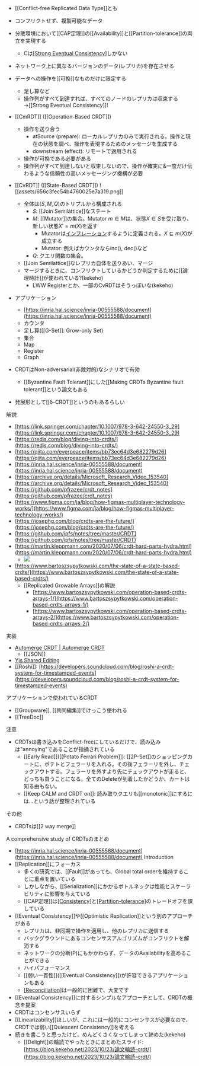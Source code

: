 - [[Conflict-free Replicated Data Type]]とも
- コンフリクトせず、複製可能なデータ
- 分散環境において[[CAP定理]]の[[Availability]]と[[Partition-tolerance]]の両立を実現する
	- Cは[[Strong Eventual Consistency]](結果整合性)しかない

- ネットワーク上に異なるバージョンのデータ(レプリカ)を存在させる
- データへの操作を[[可換]]なものだけに限定する
	- 足し算など
	- 操作列がすべて到達すれば、すべてのノードのレプリカは収束する→[[Strong Eventual Consistency]]!

- [[CmRDT]] ([[Operation-Based CRDT]])
	- 操作を送り合う
		- atSource (prepare): ローカルレプリカのみで実行される。操作と現在の状態を調べ、操作を表現するためのメッセージを生成する
		- downstream (effect): リモートで適用される
	- 操作が可換である必要がある
	- 操作列がすべて到達しないと収束しないので、操作が確実に&一度だけ伝わるような信頼性の高いメッセージング機構が必要
- [[CvRDT]] ([[State-Based CRDT]])
![[assets/656c3fec54b4760025e7a319.png]]

	- 全体は$(S, M, Q)$のトリプルから構成される
		- $S$: [[Join Semilattice]]なステート
		- $M$: [[Mutator]]の集合。Mutator $m \in M$は、状態$X \in S$を受け取り、新しい状態$X' = m(X)$を返す
			- Mutatorは[インフレーション](https://chat.openai.com/share/80bf2192-01c4-4f0e-8a18-42db83bdfe0d)するように定義される。$X \sqsubseteq m(X)$が成立する
			- Mutator: 例えばカウンタならinc(), dec()など
		- $Q$: クエリ関数の集合。
	- [[Join Semilattice]]なレプリカ自体を送りあい、マージ
	- マージするときに、コンフリクトしているかどうか判定するために[[論理時計]]が使われている?(kekeho)
		- LWW Registerとか、一部のCvRDTはそうっぽいな(kekeho)

- アプリケーション
	- [https://inria.hal.science/inria-00555588/document](https://inria.hal.science/inria-00555588/document)
	- カウンタ
	- 足し算([[G-Set]]: Grow-only Set)
	- 集合
	- Map
	- Register
	- Graph

- CRDTはNon-adversarial(非敵対的)なシナリオで有効
	- [[Byzantine Fault Tolerant]]にした[[Making CRDTs Byzantine fault tolerant]]という論文もある

- 発展形として[[δ-CRDT]]というのもあるらしい

解説
- [https://link.springer.com/chapter/10.1007/978-3-642-24550-3_29](https://link.springer.com/chapter/10.1007/978-3-642-24550-3_29)
- [https://redis.com/blog/diving-into-crdts/](https://redis.com/blog/diving-into-crdts/)
- [https://qiita.com/everpeace/items/bb73ec64d3e682279d26](https://qiita.com/everpeace/items/bb73ec64d3e682279d26)
- [https://inria.hal.science/inria-00555588/document](https://inria.hal.science/inria-00555588/document) 
- [https://archive.org/details/Microsoft_Research_Video_153540](https://archive.org/details/Microsoft_Research_Video_153540)
- [https://github.com/pfrazee/crdt_notes](https://github.com/pfrazee/crdt_notes)
- [https://www.figma.com/ja/blog/how-figmas-multiplayer-technology-works/](https://www.figma.com/ja/blog/how-figmas-multiplayer-technology-works/)
- [https://josephg.com/blog/crdts-are-the-future/](https://josephg.com/blog/crdts-are-the-future/)
- [https://github.com/ipfs/notes/tree/master/CRDT](https://github.com/ipfs/notes/tree/master/CRDT)
- [https://martin.kleppmann.com/2020/07/06/crdt-hard-parts-hydra.html](https://martin.kleppmann.com/2020/07/06/crdt-hard-parts-hydra.html)
	- ![](https://www.youtube.com/watch?v=x7drE24geUw)
- [https://www.bartoszsypytkowski.com/the-state-of-a-state-based-crdts/](https://www.bartoszsypytkowski.com/the-state-of-a-state-based-crdts/)
	- [[Replicated Growable Arrays]]の解説
		- [https://www.bartoszsypytkowski.com/operation-based-crdts-arrays-1/](https://www.bartoszsypytkowski.com/operation-based-crdts-arrays-1/)
		- [https://www.bartoszsypytkowski.com/operation-based-crdts-arrays-2/](https://www.bartoszsypytkowski.com/operation-based-crdts-arrays-2/)

実装
- [Automerge CRDT | Automerge CRDT](https://automerge.org/)
	- [[JSON]]
- [Yjs Shared Editing](https://yjs.dev/)
- [[Roshi]]: [https://developers.soundcloud.com/blog/roshi-a-crdt-system-for-timestamped-events](https://developers.soundcloud.com/blog/roshi-a-crdt-system-for-timestamped-events)

アプリケーションで使われているCRDT
- [[Groupware]], [[共同編集]]でけっこう使われる
- [[TreeDoc]]

注意
- CRDTsは書き込みをConflict-freeにしているだけで、読み込みは"annoying"であることが指摘されている
	- [[Early Read]]([[Potato Ferrari Problem]]): [[2P-Set]]のショッピングカートに、ポテトとフェラーリを入れる。その後フェラーリを外し、チェックアウトする。フェラーリを外すより先にチェックアウトが走ると、どっちも買うことになる。全てのDeleteが到着したかどうか、カートは知る由もない。
	- [[Keep CALM and CRDT on]]: 読み取りクエリも[[monotonic]]にするには…という話が整理されている

その他
- CRDTsは[[2 way merge]]

A comprehensive study of CRDTsのまとめ
- [https://inria.hal.science/inria-00555588/document](https://inria.hal.science/inria-00555588/document) 
Introduction
- [[Replication]]にフォーカス
	- 多くの研究では、[[Fault]]があっても、Global total orderを維持することに重点を置いている
	- しかしながら、[[Serialization]]にかかるボトルネックは性能とスケーラビリティに影響を与えている
	- [[CAP定理]]は[[Consistency]](C)と[[Partition-tolerance]](P)のトレードオフを課している
- [[Eventual Consistency]]や[[Optimistic Replication]]という別のアプローチがある
	- レプリカは、非同期で操作を適用し、他のレプリカに送信する
	- バックグラウンドにあるコンセンサスアルゴリズムがコンフリクトを解消する
	- ネットワークの分断(P)にもかかわらず、データのAvailabilityを高めることができる
	- ハイパフォーマンス
	- [[弱い一貫性]]([[Eventual Consistency]])が許容できるアプリケーションもある
	- [[Reconciliation]](コンフリクトの解決?(kekeho))は一般的に困難で、大変です
- [[Eventual Consistency]]に対するシンプルなアプローチとして、CRDTの概念を提案
- CRDTはコンセンサスいらず
- [[Linearizability]]ほしいが、これには一般的にコンセンサスが必要なので、CRDTでは弱い[[Quiescent Consistency]]を考える
- 続きを書こうと思ったけど、めんどくさくなってしまって諦めた(kekeho)
	- [[Delight]]の輪読でやったときにまとめたスライド: [https://blog.kekeho.net/2023/10/23/論文輪読-crdt/](https://blog.kekeho.net/2023/10/23/論文輪読-crdt/)
